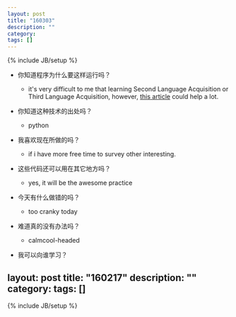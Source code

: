 ```yaml
---
layout: post
title: "160303"
description: ""
category: 
tags: []
---
```

{% include JB/setup %}

* 你知道程序为什么要这样运行吗？
  * it's very difficult to me that learning Second Language Acquisition or Third Language Acquisition, however, [this article](http://www.15yan.com/story/dKIT2SofmfD/) could help a lot.

* 你知道这种技术的出处吗？
  * python

* 我喜欢现在所做的吗？
  * if i have more free time to survey other interesting.

* 这些代码还可以用在其它地方吗？
  * yes, it will be the awesome practice

* 今天有什么做错的吗？
  * too cranky today

* 难道真的没有办法吗？
  * calmcool-headed 

* 我可以向谁学习？
 
layout: post
title: "160217"
description: ""
category: 
tags: []
---
{% include JB/setup %}
